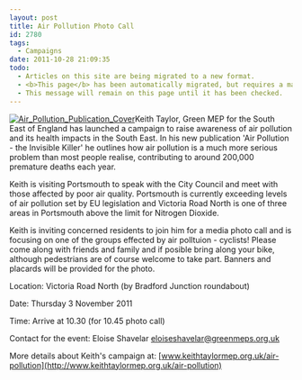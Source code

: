 ```yaml
---
layout: post
title: Air Pollution Photo Call
id: 2780
tags:
  - Campaigns
date: 2011-10-28 21:09:35
todo:
  - Articles on this site are being migrated to a new format.
  - <b>This page</b> has been automatically migrated, but requires a manual check-&amp;-tune to ensure the format and links all work as expected.
  - This message will remain on this page until it has been checked.
---
```


[![](http://www.pompeybug.co.uk/wp-content/uploads/2011/10/Air_Pollution_Publication_Cover-212x300.jpg "Air_Pollution_Publication_Cover")](http://www.pompeybug.co.uk/wp-content/uploads/2011/10/Air_Pollution_Publication_Cover.jpg)Keith Taylor, Green MEP for the South East of England has launched a campaign to raise awareness of air pollution and its health impacts in the South East. In his new publication 'Air Pollution - the Invisible Killer' he outlines how air pollution is a much more serious problem than most people realise, contributing to around 200,000 premature deaths each year.

Keith is visiting Portsmouth to speak with the City Council and meet with those affected by poor air quality. Portsmouth is currently exceeding levels of air pollution set by EU legislation and Victoria Road North is one of three areas in Portsmouth above the limit for Nitrogen Dioxide.

Keith is inviting concerned residents to join him for a media photo call and is focusing on one of the groups effected by air polltuion - cyclists! Please come along with friends and family and if posible bring along your bike, although pedestrians are of course welcome to take part. Banners and placards will be provided for the photo.

Location: Victoria Road North (by Bradford Junction roundabout)

Date: Thursday 3 November 2011

Time: Arrive at 10.30 (for 10.45 photo call)

Contact for the event: Eloise Shavelar eloiseshavelar@greenmeps.org.uk

More details about Keith's campaign at: [www.keithtaylormep.org.uk/air-pollution](http://www.keithtaylormep.org.uk/air-pollution)

